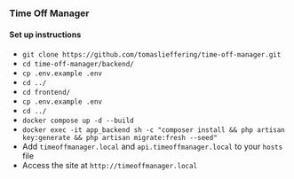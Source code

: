 ### Time Off Manager

#### Set up instructions

- `git clone https://github.com/tomaslieffering/time-off-manager.git`
- `cd time-off-manager/backend/`
- `cp .env.example .env`
- `cd ../`
- `cd frontend/`
- `cp .env.example .env`
- `cd ../`
- `docker compose up -d --build`
- `docker exec -it app_backend sh -c "composer install && php artisan key:generate && php artisan migrate:fresh --seed"`
- Add `timeoffmanager.local` and `api.timeoffmanager.local` to your `hosts` file
- Access the site at `http://timeoffmanager.local`
